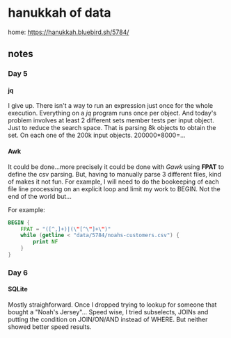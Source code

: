 # hanukkah of data

home: https://hanukkah.bluebird.sh/5784/

## notes

### Day 5

#### jq

I give up. There isn't a way to run an expression just once for the whole execution. Everything on a *jq* program runs once per object. And today's problem involves at least 2 different sets member tests per input object. Just to reduce the search space. That is parsing 8k objects to obtain the set. On each one of the 200k input objects. 200000*8000=...

#### Awk

It could be done...more precisely it could be done with *Gawk* using **FPAT** to define the csv parsing. But, having to manually parse 3 different files, kind of makes it not fun. For example, I will need to do the bookeeping of each file line processing on an explicit loop and limit my work to BEGIN. Not the end of the world but...

For example:

``` awk
BEGIN {
    FPAT = "([^,]+)|(\"[^\"]+\")"
    while (getline < "data/5784/noahs-customers.csv") {
        print NF
    }
}
```

### Day 6

#### SQLite

Mostly straighforward. Once I dropped trying to lookup for someone that bought a "Noah's Jersey"... Speed wise, I tried subselects, JOINs and putting the condition on JOIN/ON/AND instead of WHERE. But neither showed better speed results.
